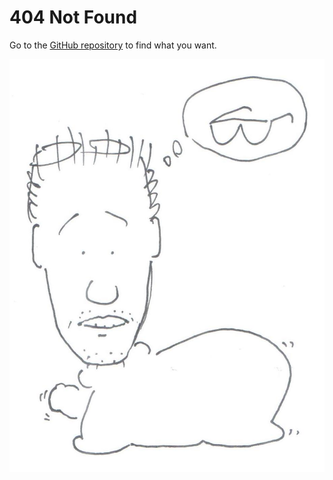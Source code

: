 

# 404 Not Found

Go to the
[GitHub repository](https://github.com/Symbol1/Symbol1.github.io)
to find what you want.

![vaseman prune](vaseman/Jau-Pao%20Wang%202019-03-16.jpg)

